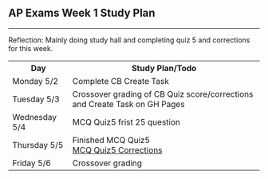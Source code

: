 ## AP Exams Week 1 Study Plan

<table id="plan3">
   <tr>
   <th>Day</th>
   <th>Study Plan/Todo</th>
   </tr>

  <tr>
   <td>Monday 5/2</td>
    <td><a>Complete CB Create Task</a><br></td>
  </tr>  
  
  <tr>
   <td>Tuesday 5/3</td>
   <td><a> Crossover grading of CB Quiz score/corrections and Create Task on GH Pages </a></td>
  </tr> 
  
  <tr>
   <td>Wednesday 5/4</td>
   <td><a>MCQ Quiz5 frist 25 question</a></td>
  </tr> 
  
   <tr>
   <td>Thursday 5/5</td>
   <td><a>Finished MCQ Quiz5</a><br>
       <a href="https://github.com/LindaLiu1202/lindaliu/wiki/Finals-Week3-Quiz5-Corrections">MCQ Quiz5 Corrections</a></td>
  </tr> 
  
   <tr>
   <td>Friday 5/6</td>
   <td><a>Crossover grading</a></td>
  </tr>   
  
  ---
  
<p> Reflection: Mainly doing study hall and completing quiz 5 and corrections for this week.
